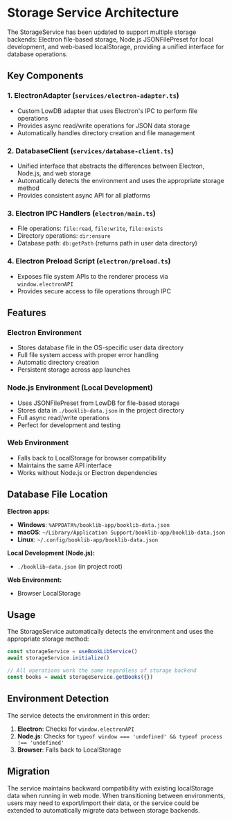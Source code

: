 # Storage Service Architecture

The StorageService has been updated to support multiple storage backends: Electron file-based storage, Node.js JSONFilePreset for local development, and web-based localStorage, providing a unified interface for database operations.

## Key Components

### 1. ElectronAdapter (`services/electron-adapter.ts`)

- Custom LowDB adapter that uses Electron's IPC to perform file operations
- Provides async read/write operations for JSON data storage
- Automatically handles directory creation and file management

### 2. DatabaseClient (`services/database-client.ts`)

- Unified interface that abstracts the differences between Electron, Node.js, and web storage
- Automatically detects the environment and uses the appropriate storage method
- Provides consistent async API for all platforms

### 3. Electron IPC Handlers (`electron/main.ts`)

- File operations: `file:read`, `file:write`, `file:exists`
- Directory operations: `dir:ensure`
- Database path: `db:getPath` (returns path in user data directory)

### 4. Electron Preload Script (`electron/preload.ts`)

- Exposes file system APIs to the renderer process via `window.electronAPI`
- Provides secure access to file operations through IPC

## Features

### Electron Environment

- Stores database file in the OS-specific user data directory
- Full file system access with proper error handling
- Automatic directory creation
- Persistent storage across app launches

### Node.js Environment (Local Development)

- Uses JSONFilePreset from LowDB for file-based storage
- Stores data in `./booklib-data.json` in the project directory
- Full async read/write operations
- Perfect for development and testing

### Web Environment

- Falls back to LocalStorage for browser compatibility
- Maintains the same API interface
- Works without Node.js or Electron dependencies

## Database File Location

**Electron apps:**

- **Windows**: `%APPDATA%/booklib-app/booklib-data.json`
- **macOS**: `~/Library/Application Support/booklib-app/booklib-data.json`
- **Linux**: `~/.config/booklib-app/booklib-data.json`

**Local Development (Node.js):**

- `./booklib-data.json` (in project root)

**Web Environment:**

- Browser LocalStorage

## Usage

The StorageService automatically detects the environment and uses the appropriate storage method:

```typescript
const storageService = useBookLibService()
await storageService.initialize()

// All operations work the same regardless of storage backend
const books = await storageService.getBooks({})
```

## Environment Detection

The service detects the environment in this order:

1. **Electron**: Checks for `window.electronAPI`
2. **Node.js**: Checks for `typeof window === 'undefined' && typeof process !== 'undefined'`
3. **Browser**: Falls back to LocalStorage

## Migration

The service maintains backward compatibility with existing localStorage data when running in web mode. When transitioning between environments, users may need to export/import their data, or the service could be extended to automatically migrate data between storage backends.
